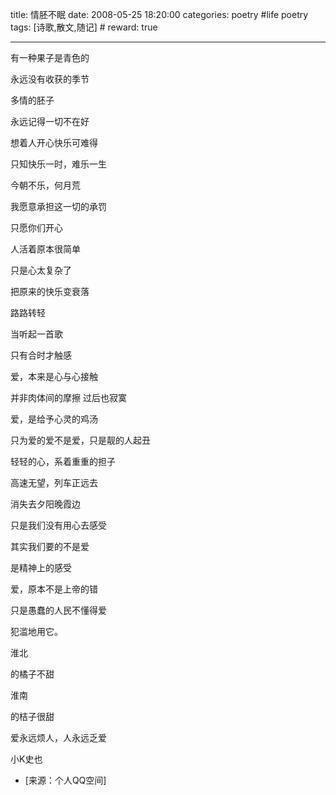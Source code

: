 title: 情胚不眠 
date: 2008-05-25 18:20:00
categories: poetry #life poetry
tags: [诗歌,散文,随记]  # <!--more-->
reward: true

---

有一种果子是青色的


永远没有收获的季节


多情的胚子

<!--more-->

永远记得一切不在好


想着人开心快乐可难得


只知快乐一时，难乐一生


今朝不乐，何月荒


我愿意承担这一切的承罚


只愿你们开心


人活着原本很简单


只是心太复杂了


把原来的快乐变衰落


路路转轻


当听起一首歌


只有合时才触感


爱，本来是心与心接触


并非肉体间的摩擦
过后也寂寞

爱，是给予心灵的鸡汤


只为爱的爱不是爱，只是靓的人起丑


轻轻的心，系着重重的担子


高速无望，列车正远去


消失去夕阳晚霞边


只是我们没有用心去感受


其实我们要的不是爱


是精神上的感受


爱，原本不是上帝的错


只是愚蠢的人民不懂得爱


犯滥地用它。






淮北





的橘子不甜














淮南




的桔子很甜












爱永远烦人，人永远乏爱







小K史也


- [来源：个人QQ空间]
